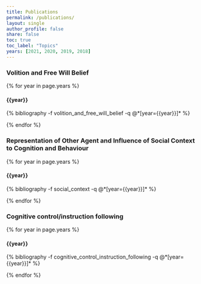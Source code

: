 ```yaml
---
title: Publications
permalink: /publications/
layout: single
author_profile: false
share: false
toc: true
toc_label: "Topics"
years: [2021, 2020, 2019, 2018]
---
```


<h3  id="volition_and_free_will_belief">Volition and Free Will Belief</h3>

{% for year in page.years %}

<h4 id="{{year}}">{{year}}</h4>
{% bibliography -f volition_and_free_will_belief -q @*[year={{year}}]* %}

{% endfor %}


<h3  id="social_context">Representation of Other Agent and Influence of Social Context to Cognition and Behaviour</h3>

{% for year in page.years %}

<h4 id="{{year}}">{{year}}</h4>
{% bibliography -f social_context -q @*[year={{year}}]* %}

{% endfor %}

<h3  id="cognitive_control_instruction_following">Cognitive control/instruction following</h3>

{% for year in page.years %}

<h4 id="{{year}}">{{year}}</h4>
{% bibliography -f cognitive_control_instruction_following -q @*[year={{year}}]* %}

{% endfor %}